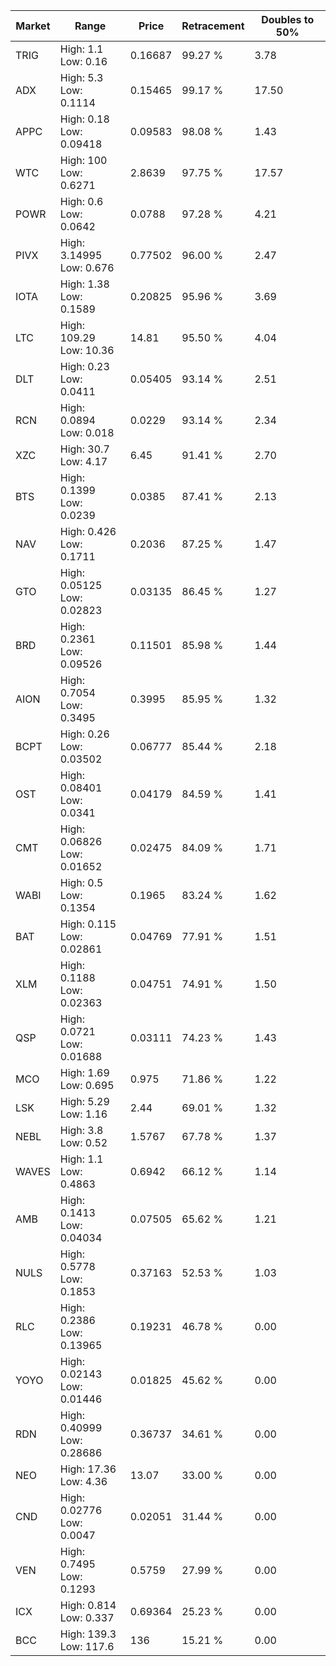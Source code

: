 | Market | Range | Price| Retracement | Doubles to 50% |
| --- | --- | --- | --- | --- |
| TRIG | High: 1.1<br />Low: 0.16 | 0.16687 | 99.27 % | 3.78 |
| ADX | High: 5.3<br />Low: 0.1114 | 0.15465 | 99.17 % | 17.50 |
| APPC | High: 0.18<br />Low: 0.09418 | 0.09583 | 98.08 % | 1.43 |
| WTC | High: 100<br />Low: 0.6271 | 2.8639 | 97.75 % | 17.57 |
| POWR | High: 0.6<br />Low: 0.0642 | 0.0788 | 97.28 % | 4.21 |
| PIVX | High: 3.14995<br />Low: 0.676 | 0.77502 | 96.00 % | 2.47 |
| IOTA | High: 1.38<br />Low: 0.1589 | 0.20825 | 95.96 % | 3.69 |
| LTC | High: 109.29<br />Low: 10.36 | 14.81 | 95.50 % | 4.04 |
| DLT | High: 0.23<br />Low: 0.0411 | 0.05405 | 93.14 % | 2.51 |
| RCN | High: 0.0894<br />Low: 0.018 | 0.0229 | 93.14 % | 2.34 |
| XZC | High: 30.7<br />Low: 4.17 | 6.45 | 91.41 % | 2.70 |
| BTS | High: 0.1399<br />Low: 0.0239 | 0.0385 | 87.41 % | 2.13 |
| NAV | High: 0.426<br />Low: 0.1711 | 0.2036 | 87.25 % | 1.47 |
| GTO | High: 0.05125<br />Low: 0.02823 | 0.03135 | 86.45 % | 1.27 |
| BRD | High: 0.2361<br />Low: 0.09526 | 0.11501 | 85.98 % | 1.44 |
| AION | High: 0.7054<br />Low: 0.3495 | 0.3995 | 85.95 % | 1.32 |
| BCPT | High: 0.26<br />Low: 0.03502 | 0.06777 | 85.44 % | 2.18 |
| OST | High: 0.08401<br />Low: 0.0341 | 0.04179 | 84.59 % | 1.41 |
| CMT | High: 0.06826<br />Low: 0.01652 | 0.02475 | 84.09 % | 1.71 |
| WABI | High: 0.5<br />Low: 0.1354 | 0.1965 | 83.24 % | 1.62 |
| BAT | High: 0.115<br />Low: 0.02861 | 0.04769 | 77.91 % | 1.51 |
| XLM | High: 0.1188<br />Low: 0.02363 | 0.04751 | 74.91 % | 1.50 |
| QSP | High: 0.0721<br />Low: 0.01688 | 0.03111 | 74.23 % | 1.43 |
| MCO | High: 1.69<br />Low: 0.695 | 0.975 | 71.86 % | 1.22 |
| LSK | High: 5.29<br />Low: 1.16 | 2.44 | 69.01 % | 1.32 |
| NEBL | High: 3.8<br />Low: 0.52 | 1.5767 | 67.78 % | 1.37 |
| WAVES | High: 1.1<br />Low: 0.4863 | 0.6942 | 66.12 % | 1.14 |
| AMB | High: 0.1413<br />Low: 0.04034 | 0.07505 | 65.62 % | 1.21 |
| NULS | High: 0.5778<br />Low: 0.1853 | 0.37163 | 52.53 % | 1.03 |
| RLC | High: 0.2386<br />Low: 0.13965 | 0.19231 | 46.78 % | 0.00 |
| YOYO | High: 0.02143<br />Low: 0.01446 | 0.01825 | 45.62 % | 0.00 |
| RDN | High: 0.40999<br />Low: 0.28686 | 0.36737 | 34.61 % | 0.00 |
| NEO | High: 17.36<br />Low: 4.36 | 13.07 | 33.00 % | 0.00 |
| CND | High: 0.02776<br />Low: 0.0047 | 0.02051 | 31.44 % | 0.00 |
| VEN | High: 0.7495<br />Low: 0.1293 | 0.5759 | 27.99 % | 0.00 |
| ICX | High: 0.814<br />Low: 0.337 | 0.69364 | 25.23 % | 0.00 |
| BCC | High: 139.3<br />Low: 117.6 | 136 | 15.21 % | 0.00 |
